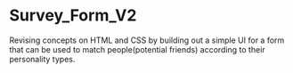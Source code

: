 # Survey_Form_V2
Revising concepts on HTML and CSS by building out a simple UI for a form that can be used to match people(potential friends) according to their personality types.
